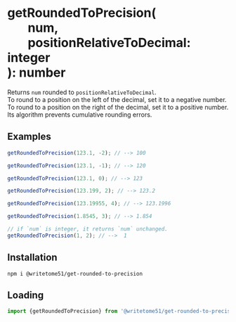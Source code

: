 # getRoundedToPrecision(<br>&nbsp;&nbsp;&nbsp;&nbsp;&nbsp;&nbsp;&nbsp;num,<br>&nbsp;&nbsp;&nbsp;&nbsp;&nbsp;&nbsp;&nbsp;positionRelativeToDecimal: integer<br>): number

Returns `num` rounded to `positionRelativeToDecimal`.    
To round to a position on the left of the decimal, set it to a negative number.  
To round to a position on the right of the decimal, set it to a positive number.  
Its algorithm prevents cumulative rounding errors.


## Examples
```js
getRoundedToPrecision(123.1, -2); // --> 100

getRoundedToPrecision(123.1, -1); // --> 120

getRoundedToPrecision(123.1, 0); // --> 123

getRoundedToPrecision(123.199, 2); // --> 123.2

getRoundedToPrecision(123.19955, 4); // --> 123.1996

getRoundedToPrecision(1.8545, 3); // --> 1.854

// if `num` is integer, it returns `num` unchanged.
getRoundedToPrecision(1, 2); // -->  1
```

## Installation
`npm i @writetome51/get-rounded-to-precision`

## Loading
```js
import {getRoundedToPrecision} from '@writetome51/get-rounded-to-precision';
```
